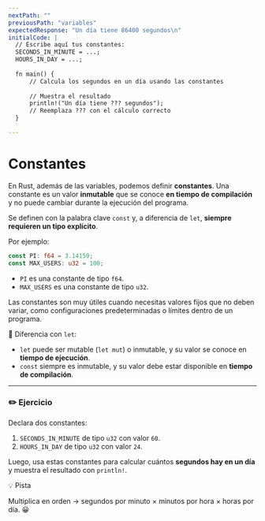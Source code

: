 ```yaml
---
nextPath: ""
previousPath: "variables"
expectedResponse: "Un día tiene 86400 segundos\n"
initialCode: |
  // Escribe aquí tus constantes:
  SECONDS_IN_MINUTE = ...;
  HOURS_IN_DAY = ...;
  
  fn main() {
      // Calcula los segundos en un día usando las constantes
  
      // Muestra el resultado
      println!("Un día tiene ??? segundos");
      // Reemplaza ??? con el cálculo correcto
  }

---
```


# Constantes

En Rust, además de las variables, podemos definir **constantes**.
Una constante es un valor **inmutable** que se conoce **en tiempo de compilación** y no puede cambiar durante la ejecución del programa.

Se definen con la palabra clave `const` y, a diferencia de `let`, **siempre requieren un tipo explícito**.

Por ejemplo:

```rust
const PI: f64 = 3.14159;
const MAX_USERS: u32 = 100;
```

* `PI` es una constante de tipo `f64`.
* `MAX_USERS` es una constante de tipo `u32`.

Las constantes son muy útiles cuando necesitas valores fijos que no deben variar, como configuraciones predeterminadas o límites dentro de un programa.

📌 Diferencia con `let`:

* `let` puede ser mutable (`let mut`) o inmutable, y su valor se conoce en **tiempo de ejecución**.
* `const` siempre es inmutable, y su valor debe estar disponible en **tiempo de compilación**.

---

### ✏️ Ejercicio

Declara dos constantes:

1. `SECONDS_IN_MINUTE` de tipo `u32` con valor `60`.
2. `HOURS_IN_DAY` de tipo `u32` con valor `24`.

Luego, usa estas constantes para calcular cuántos **segundos hay en un día** y muestra el resultado con `println!`.

<div class="NOTE">
  <p class="title">💡 Pista</p>
  <p>Multiplica en orden → segundos por minuto × minutos por hora × horas por día. 😀</p>
</div>